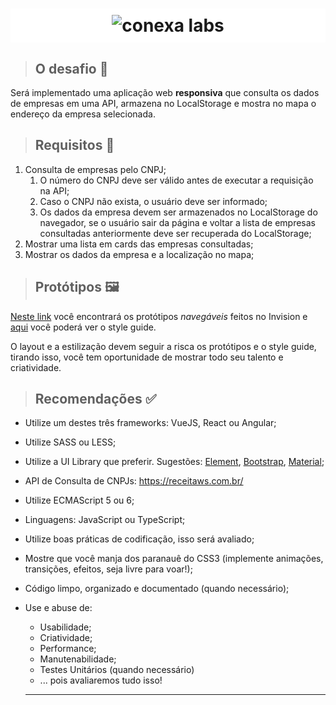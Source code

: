 <h1 align="center" style="background-color: #FFF; padding:10px">
  <img src="https://hubconexa.com/wp-content/uploads/2019/05/logo-conexa.svg" alt="conexa labs">
</h1> 


> ## O desafio 📢

Será implementado uma aplicação web **responsiva** que consulta os dados de empresas em uma API, armazena no LocalStorage e mostra no mapa o endereço da empresa selecionada.

> ## Requisitos 📝

1. Consulta de empresas pelo CNPJ;
   1. O número do CNPJ deve ser válido antes de executar a requisição na API;
   2. Caso o CNPJ não exista, o usuário deve ser informado;
   3. Os dados da empresa devem ser armazenados no LocalStorage do navegador, se o usuário sair da página e voltar a lista de empresas consultadas anteriormente deve ser recuperada do LocalStorage;
2. Mostrar uma lista em cards das empresas consultadas;
3. Mostrar os dados da empresa e a localização no mapa;

> ## Protótipos 🖼

[Neste link](https://invis.io/Q6T6JI44FTY#/376025753_pesquisa) você encontrará os protótipos *navegáveis* feitos no Invision e [aqui](https://invis.io/Q6T6JI44FTY#/376033742_style_Guide) você poderá ver o style guide.

O layout e a estilização devem seguir a risca os protótipos e o style guide, tirando isso, você tem oportunidade de mostrar todo seu talento e criatividade.

> ## Recomendações ✅

* Utilize um destes três frameworks: VueJS, React ou Angular;
* Utilize SASS ou LESS;
* Utilize a UI Library que preferir. Sugestões: [Element](https://element.eleme.io/), [Bootstrap](https://getbootstrap.com/), [Material](https://material.io/design/);
* API de Consulta de CNPJs: https://receitaws.com.br/
* Utilize ECMAScript 5 ou 6;
* Linguagens: JavaScript ou TypeScript;
* Utilize boas práticas de codificação, isso será avaliado;
* Mostre que você manja dos paranauê do CSS3 (implemente animações, transições, efeitos, seja livre para voar!);
* Código limpo, organizado e documentado (quando necessário);
* Use e abuse de:
  * Usabilidade;
  * Criatividade;
  * Performance;
  * Manutenabilidade;
  * Testes Unitários (quando necessário)
  * ... pois avaliaremos tudo isso!

  ----